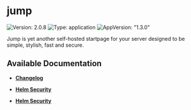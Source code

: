 # jump

![Version: 2.0.8](https://img.shields.io/badge/Version-2.0.8-informational?style=flat-square) ![Type: application](https://img.shields.io/badge/Type-application-informational?style=flat-square) ![AppVersion: "1.3.0"](https://img.shields.io/badge/AppVersion-"1.3.0"-informational?style=flat-square)

Jump is yet another self-hosted startpage for your server designed to be simple, stylish, fast and secure.

## Available Documentation

- [**Changelog**](CHANGELOG)

- [**Helm Security**](container-security)

- [**Helm Security**](helm-security)


